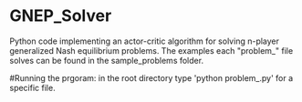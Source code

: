 # GNEP_Solver
Python code implementing an actor-critic algorithm for solving n-player generalized Nash equilibrium problems. The examples each "problem_" file solves can be found in the sample_problems folder.

#Running the prgoram:
in the root directory type 'python problem_.py' for a specific file.
